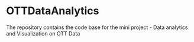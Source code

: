 # OTTDataAnalytics
The repository contains the code base for the mini project - Data analytics and Visualization on OTT Data
